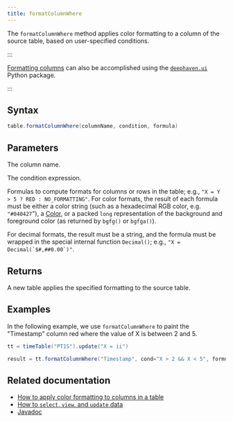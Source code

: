 ```yaml
---
title: formatColumnWhere
---
```


The `formatColumnWhere` method applies color formatting to a column of the source table, based on user-specified conditions.

:::

[Formatting columns](/core/ui/docs/components/table/#formatting-rows-and-columns) can also be accomplished using the [`deephaven.ui`](/core/ui/docs/) Python package.

:::

## Syntax

```groovy syntax
table.formatColumnWhere(columnName, condition, formula)
```

## Parameters

<ParamTable>
<Param name="columnName" type="String">

The column name.

</Param>
<Param name="condition" type="String">

The condition expression.

</Param>
<Param name="formula" type="String">

Formulas to compute formats for columns or rows in the table; e.g., `"X = Y > 5 ? RED : NO_FORMATTING"`.
For color formats, the result of each formula must be either a color string (such as a hexadecimal RGB color, e.g. `"#040427`"), a [Color](/core/javadoc/io/deephaven/gui/color/Color.html), or a packed `long` representation of the background and foreground color (as returned by `bgfg()` or `bgfga()`).

For decimal formats, the result must be a string, and the formula must be wrapped in the special internal
function `Decimal()`; e.g., ``"X = Decimal(`$#,##0.00`)"``.

</Param>
</ParamTable>

## Returns

A new table applies the specified formatting to the source table.

## Examples

In the following example, we use `formatColumnWhere` to paint the "Timestamp" column red where the value of X is between 2 and 5.

```groovy order=result,tt
tt = timeTable("PT1S").update("X = ii")

result = tt.formatColumnWhere("Timestamp", cond="X > 2 && X < 5", formula="RED")
```

## Related documentation

- [How to apply color formatting to columns in a table](../../../how-to-guides/format-columns.md)
- [How to `select`, `view`, and `update` data](../../../how-to-guides/use-select-view-update.md)
- [Javadoc](/core/javadoc/io/deephaven/engine/table/Table.html)
